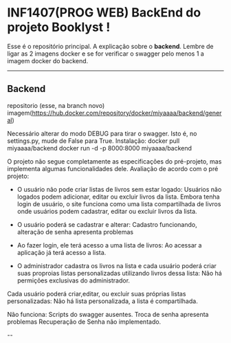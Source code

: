 # INF1407(PROG WEB)  BackEnd do projeto Booklyst !
Esse é o repositório principal.
A explicação sobre o **backend**. Lembre de ligar as 2 imagens docker e se for verificar o swagger pelo menos 1 a imagem docker do backend.

---
## Backend
repositorio (esse, na branch novo)
imagem(https://hub.docker.com/repository/docker/miyaaaa/backend/general)

Necessário alterar do modo DEBUG para tirar o swagger. Isto é, no settings.py, mude de False para True.
Instalação:
  docker pull miyaaaa/backend
  docker run -d -p 8000:8000 miyaaaa/backend

O projeto não segue completamente as especificações do pré-projeto, mas implementa algumas funcionalidades dele.
Avaliação de acordo com o pré projeto:
- O usuário não pode criar listas de livros sem estar logado: Usuários não logados podem adicionar, editar ou excluir livros da lista.
Embora tenha login de usuário, o site funciona como uma lista compartilhada de livros onde usuários podem cadastrar, editar ou excluir livros da lista.

- O usuário poderá se cadastrar e alterar: Cadastro funcionando, alteração de senha apresenta problemas

- Ao fazer login, ele terá acesso a uma lista de livros: Ao acessar a aplicação já terá acesso a lista.

- O administrador cadastra os livros na lista e cada usuário poderá criar suas proproias listas personalizadas utilizando livros dessa lista: Não há permições exclusivas do administrador.

Cada usuário poderá criar,editar, ou excluir suas próprias listas personalizadas: Não há lista personalizada, a lista é compartilhada.

Não funciona:
  Scripts do swagger ausentes.
  Troca de senha apresenta problemas
  Recuperação de Senha não implementado.

  
  
--
